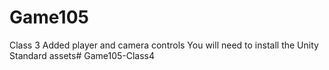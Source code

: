 # Game105
Class 3 
Added player and camera controls
You will need to install the Unity Standard assets# Game105-Class4
